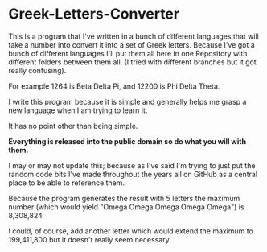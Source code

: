 # Greek-Letters-Converter

This is a program that I've written in a bunch of different languages that will take a number into convert it into a set of Greek letters. Because I've got a bunch of different languages I'll put them all here in one Repository with different folders between them all. (I tried with different branches but it got really confusing).

For example 1264 is Beta Delta Pi, and 12200 is Phi Delta Theta.

I write this program because it is simple and generally helps me grasp a new language when I am trying to learn it.

It has no point other than being simple. 

**Everything is released into the public domain so do what you will with them.**

I may or may not update this; because as I've said I'm trying to just put the random code bits I've made throughout the years all on GitHub as a central place to be able to reference them.

Because the program generates the result with 5 letters the maximum number (which would yield "Omega Omega Omega Omega Omega") is 8,308,824

I could, of course, add another letter which would extend the maximum to 199,411,800 but it doesn't really seem necessary.

